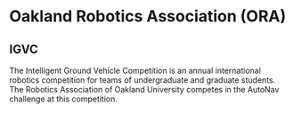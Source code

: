 # Oakland Robotics Association (ORA)
## IGVC
The Intelligent Ground Vehicle Competition is an annual international robotics competition for teams of undergraduate and graduate students. The Robotics Association of Oakland University competes in the AutoNav challenge at this competition.
